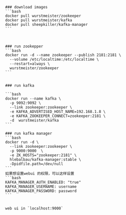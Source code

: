 ````
### download images
```bash
docker pull wurstmeister/zookeeper
docker pull wurstmeister/kafka
docker pull sheepkiller/kafka-manager
```



### run zookepper
```bash
docker run -d --name zookeeper --publish 2181:2181 \
  --volume /etc/localtime:/etc/localtime \
  --restart=always \
  wurstmeister/zookeeper
```


### run kafka

```bash
docker run --name kafka \
  -p 9092:9092 \
  --link zookeeper:zookeeper \
  -e KAFKA_ADVERTISED_HOST_NAME=192.168.1.8 \
  -e KAFKA_ZOOKEEPER_CONNECT=zookeeper:2181 \
  -d  wurstmeister/kafka  
```

### run kafka manager
```bash
docker run -d \
  --link zookeeper:zookeeper \
  -p 9000:9000  \
  -e ZK_HOSTS="zookeeper:2181" \
  hlebalbau/kafka-manager:stable \
  -Dpidfile.path=/dev/null
```
如果想设置webui 的权限，可以这样设置
```bash
KAFKA_MANAGER_AUTH_ENABLED: "true"
KAFKA_MANAGER_USERNAME: username
KAFKA_MANAGER_PASSWORD: password
```


web ui in `localhost:9000`
````